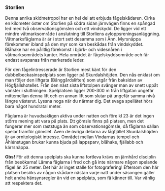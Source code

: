 ### Storlien

Denna anrika skidmetropol har en hel del att erbjuda fågelskådaren. Cirka en kilometer öster om Storlien på södra sidan järnvägen finns en spångad led med två observationsgömslen och ett vindskydd. De ligger vid ett mindre våtmarksområde i anslutning till Storliens avloppsreningsanläggning. Våtmarksfåglarna är är i stort sett desamma som i Ånn. Myrsnäppa förekommer ibland på den myr som kan beskådas från vindskyddet. Blåhake har en pålitlig förekomst i björk- och videsnåren i våtmarksområdets kanter. Hela området är fågelskyddsområde och får endast avspanas från markerade leder.

För den fågelintresserade är Storlien mest känt för den dubbelbeckasinspelplats som ligger på Skurdalshöjden. Den nås enklast om man följer den liftgata (Bånggårdsliften) som utgår från baksidan av Högfjällshotellet. Från den näst sista liftstolpen svänger man av snett uppåt vänster i sluttningen. Spelplatsen ligger 200-300 m från liftgatan ungefär mittemellan denna lift och en annan lift som slutar på ungefär samma nivå längre västerut. Lyssna noga när du närmar dig. Det svaga spellätet hörs bara något hundratal meter.

Fåglarna är huvudsakligen aktiva under natten och före kl 23 är det ingen större mening att vara på plats. Ett gömsle finns på platsen, men det fungerar mer som raststuga än som observationsgömsle, då fåglarna sällan spelar framför gömslet. Även de övriga delarna av lågfjället Skurdalshöjden är av ornitologiskt intresse. Området mellan Vindarnas tempel och Åhlénstugan brukar kunna bjuda på lappsparv, blåhake, fjällabb och kärrsnäppa.

**Obs!**
För att denna spelplats ska kunna fortleva krävs en järnhård disciplin från besökarna! Lämna fåglarna i fred och gå inte närmare någon spelande fågel än 25 meter. Det här är inget ställe för fotografering! Eftersom den här platsen besöks av någon skådare nästan varje natt under säsongen gäller helt andra hänsynsregler än vid en spelplats, som få känner till. Var vänlig att respektera det.